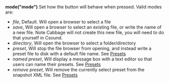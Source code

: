 <a name="mode"><h3 style="padding-top: 40px; margin-top: 40px;"></h3></a>
**mode("mode")** Set how the button will behave when pressed. Valid modes are:

* *file*, Default. Will open a browser to select a file
* *save*, Will open a browser to select an existing file, or write the name of a new file. Note Cabbage will not create this new file, you will need to do that yourself in Csound. 
* *directory*, Will open the browser to select a folder/directory
* *preset*, Will stop the file browser from opening, and instead write a preset file to disk with a default file name. See [Presets](./presets.md) 
* *named preset*, Will display a message box with a text editor so that users can name their presets. See [Presets](./presets.md) 
* *remove preset*, Will remove the currently select preset from the snapshot XML file. See [Presets](./presets.md) 

